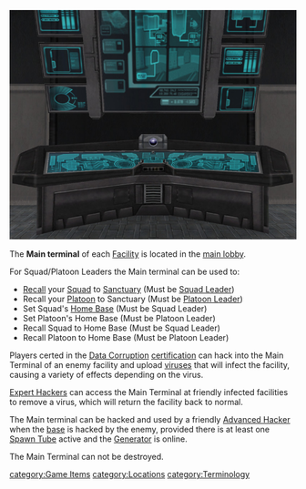 ![](images/Main_Term.jpg "Main_Term.jpg")

The **Main terminal** of each [Facility](Facilities.md) is located
in the [main lobby](main_lobby.md).

For Squad/Platoon Leaders the Main terminal can be used to:

- [Recall](Recall.md) your [Squad](Squad.md) to
  [Sanctuary](Sanctuary.md) (Must be [Squad
  Leader](Squad_Leader.md))
- Recall your [Platoon](Platoon.md) to Sanctuary (Must be
  [Platoon Leader](Platoon_Leader.md))
- Set Squad's [Home Base](Squad_Home_Base.md) (Must be Squad
  Leader)
- Set Platoon's Home Base (Must be Platoon Leader)
- Recall Squad to Home Base (Must be Squad Leader)
- Recall Platoon to Home Base (Must be Platoon Leader)

Players certed in the [Data Corruption](Data_Corruption.md)
[certification](Certification.md) can hack into the Main
Terminal of an enemy facility and upload [viruses](Virus.md)
that will infect the facility, causing a variety of effects depending on
the virus.

[Expert Hackers](Expert_Hacking.md) can access the Main Terminal
at friendly infected facilities to remove a virus, which will return the
facility back to normal.

The Main terminal can be hacked and used by a friendly [Advanced
Hacker](Advanced_Hacking.md) when the [base](Facilities.md) is
hacked by the enemy, provided there is at least one [Spawn
Tube](Respawn_Tube.md) active and the
[Generator](Generator.md) is online.

The Main Terminal can not be destroyed.

[category:Game Items](category:Game_Items.md)
[category:Locations](category:Locations.md)
[category:Terminology](category:Terminology.md)

